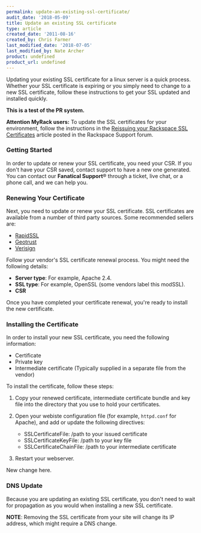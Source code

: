 ```yaml
---
permalink: update-an-existing-ssl-certificate/
audit_date: '2018-05-09'
title: Update an existing SSL certificate
type: article
created_date: '2011-08-16'
created_by: Chris Farmer
last_modified_date: '2018-07-05'
last_modified_by: Nate Archer
product: undefined
product_url: undefined
---
```


Updating your existing SSL certificate for a linux server is a quick process.
Whether your SSL certificate is expiring or you simply need to
change to a new SSL certificate, follow these instructions to
get your SSL updated and installed quickly.  

**This is a test of the PR system.**

**Attention MyRack users:** To update the SSL certificates for your
environment, follow the instructions in the [Reissuing your Rackspace SSL Certificates](https://community.rackspace.com/products/f/43/t/4478)
article posted in the Rackspace Support forum.

### Getting Started

In order to update or renew your SSL certificate, you need your
CSR. If you don't have your CSR saved, contact support to have a
new one generated. You can contact our **Fanatical Support**&reg; through a
ticket, live chat, or a phone call, and we can help you.

### Renewing Your Certificate

Next, you need to update or renew your SSL certificate. SSL
certificates are available from a number of third party sources. Some
recommended sellers are:

-  [RapidSSL](http://www.rapidssl.com)
-  [Geotrust](http://www.geotrust.com)
-  [Verisign](http://www.verisign.com)

Follow your vendor's SSL certificate renewal process. You might
need the following details:

-   **Server type**: For example, Apache 2.4.
-   **SSL type**: For example, OpenSSL (some vendors label this modSSL).
-   **CSR**

Once you have completed your certificate renewal, you're ready to install the new certificate.

### Installing the Certificate

In order to install your new SSL certificate, you need the following information:

-  Certificate
-  Private key
-  Intermediate certificate (Typically supplied in a separate file from the vendor)

To install the certificate, follow these steps:

1. Copy your renewed certificate, intermediate certificate bundle and key file into the directory 
   that you use to hold your certificates.

2. Open your webiste configuration file (for example, `httpd.conf` for Apache), and add or update the 
   following directives:

   - SSLCertificateFile: /path to your issued certificate
   - SSLCertificateKeyFile: /path to your key file
   - SSLCertificateChainFile: /path to your intermediate certificate
   
3. Restart your webserver.

New change here.

### DNS Update

Because you are updating an existing SSL certificate, you don't need
to wait for propagation as you would when installing a new SSL certificate.

**NOTE**: Removing the SSL certificate from your site will change its IP address, which might require a DNS change.
